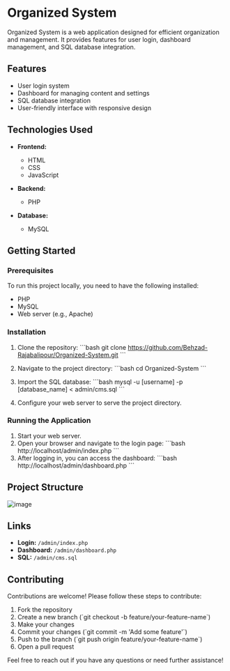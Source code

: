 
# Organized System

Organized System is a web application designed for efficient organization and management. It provides features for user login, dashboard management, and SQL database integration.

## Features

- User login system
- Dashboard for managing content and settings
- SQL database integration
- User-friendly interface with responsive design

## Technologies Used

- **Frontend:**
  - HTML
  - CSS
  - JavaScript

- **Backend:**
  - PHP

- **Database:**
  - MySQL

## Getting Started

### Prerequisites

To run this project locally, you need to have the following installed:

- PHP
- MySQL
- Web server (e.g., Apache)

### Installation

1. Clone the repository:
   \`\`\`bash
   git clone https://github.com/Behzad-Rajabalipour/Organized-System.git
   \`\`\`
2. Navigate to the project directory:
   \`\`\`bash
   cd Organized-System
   \`\`\`
3. Import the SQL database:
   \`\`\`bash
   mysql -u [username] -p [database_name] < admin/cms.sql
   \`\`\`

4. Configure your web server to serve the project directory.

### Running the Application

1. Start your web server.
2. Open your browser and navigate to the login page:
   \`\`\`bash
   http://localhost/admin/index.php
   \`\`\`
3. After logging in, you can access the dashboard:
   \`\`\`bash
   http://localhost/admin/dashboard.php
   \`\`\`

## Project Structure
![image](https://github.com/Behzad-Rajabalipour/Organized-System/assets/115672803/4f80c934-09e0-4904-a23a-97253ce0f239)

## Links

- **Login:** `/admin/index.php`
- **Dashboard:** `/admin/dashboard.php`
- **SQL:** `/admin/cms.sql`

## Contributing

Contributions are welcome! Please follow these steps to contribute:

1. Fork the repository
2. Create a new branch (\`git checkout -b feature/your-feature-name\`)
3. Make your changes
4. Commit your changes (\`git commit -m 'Add some feature'\`)
5. Push to the branch (\`git push origin feature/your-feature-name\`)
6. Open a pull request

Feel free to reach out if you have any questions or need further assistance!
